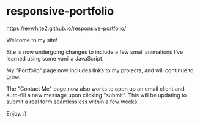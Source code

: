 # responsive-portfolio

https://evwhite2.github.io/responsive-portfolio/

Welcome to my site!

Site is now undergoing changes to include a few small animations I've learned using some vanilla JavaScript. 

My "Portfolio" page now includes links to my projects, and will continue to grow.

The "Contact Me" page now also works to open up an email client and auto-fill a new message upon clicking "submit". This will be updating to submit a real form seamlessless within a few weeks.

Enjoy. :)